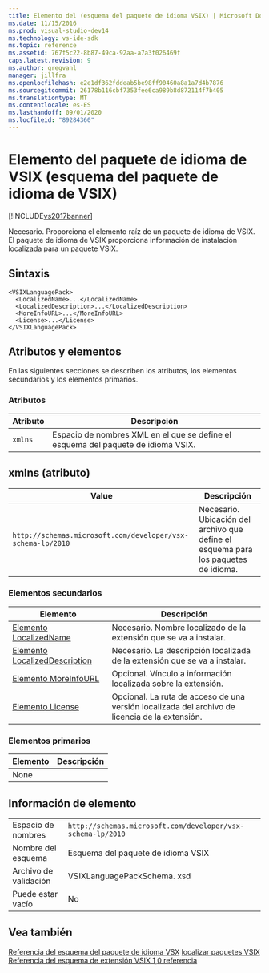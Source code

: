 ```yaml
---
title: Elemento del (esquema del paquete de idioma VSIX) | Microsoft Docs
ms.date: 11/15/2016
ms.prod: visual-studio-dev14
ms.technology: vs-ide-sdk
ms.topic: reference
ms.assetid: 767f5c22-8b87-49ca-92aa-a7a3f026469f
caps.latest.revision: 9
ms.author: gregvanl
manager: jillfra
ms.openlocfilehash: e2e1df362fddeab5be98ff90460a8a1a7d4b7876
ms.sourcegitcommit: 26178b116cbf7353fee6ca989b8d872114f7b405
ms.translationtype: MT
ms.contentlocale: es-ES
ms.lasthandoff: 09/01/2020
ms.locfileid: "89284360"
---
```

# <a name="vsixlanguagepack-element-vsix-language-pack-schema"></a>Elemento del paquete de idioma de VSIX (esquema del paquete de idioma de VSIX)
[!INCLUDE[vs2017banner](../includes/vs2017banner.md)]

Necesario. Proporciona el elemento raíz de un paquete de idioma de VSIX. El paquete de idioma de VSIX proporciona información de instalación localizada para un paquete VSIX.  
  
## <a name="syntax"></a>Sintaxis  
  
```  
<VSIXLanguagePack>  
  <LocalizedName>...</LocalizedName>  
  <LocalizedDescription>...</LocalizedDescription>  
  <MoreInfoURL>...</MoreInfoURL>  
  <License>...</License>  
</VSIXLanguagePack>  
```  
  
## <a name="attributes-and-elements"></a>Atributos y elementos  
 En las siguientes secciones se describen los atributos, los elementos secundarios y los elementos primarios.  
  
### <a name="attributes"></a>Atributos  
  
|Atributo|Descripción|  
|---------------|-----------------|  
|`xmlns`|Espacio de nombres XML en el que se define el esquema del paquete de idioma VSIX.|  
  
## <a name="xmlns-attribute"></a>xmlns (atributo)  
  
|Value|Descripción|  
|-----------|-----------------|  
|`http://schemas.microsoft.com/developer/vsx-schema-lp/2010`|Necesario. Ubicación del archivo que define el esquema para los paquetes de idioma.|  
  
### <a name="child-elements"></a>Elementos secundarios  
  
|Elemento|Descripción|  
|-------------|-----------------|  
|[Elemento LocalizedName](../extensibility/localizedname-element-vsix-language-pack-schema.md)|Necesario. Nombre localizado de la extensión que se va a instalar.|  
|[Elemento LocalizedDescription](../extensibility/localizeddescription-element-vsix-language-pack-schema.md)|Necesario. La descripción localizada de la extensión que se va a instalar.|  
|[Elemento MoreInfoURL](../extensibility/moreinfourl-element-vsix-language-pack-schema.md)|Opcional. Vínculo a información localizada sobre la extensión.|  
|[Elemento License](../extensibility/license-element-vsix-language-pack-schema.md)|Opcional. La ruta de acceso de una versión localizada del archivo de licencia de la extensión.|  
  
### <a name="parent-elements"></a>Elementos primarios  
  
|Elemento|Descripción|  
|-------------|-----------------|  
|None||  
  
## <a name="element-information"></a>Información de elemento  
  
|                 |                                                           |
|-----------------|-----------------------------------------------------------|
|    Espacio de nombres    | `http://schemas.microsoft.com/developer/vsx-schema-lp/2010` |
|   Nombre del esquema   |                 Esquema del paquete de idioma VSIX                 |
| Archivo de validación |                VSIXLanguagePackSchema. xsd                 |
|  Puede estar vacío   |                            No                             |
  
## <a name="see-also"></a>Vea también  
 [Referencia del esquema del paquete de idioma VSX](../extensibility/vsx-language-pack-schema-reference.md) [localizar paquetes VSIX](../extensibility/localizing-vsix-packages.md) [Referencia del esquema de extensión VSIX 1,0 referencia](/previous-versions/dd393700(v=vs.110))
